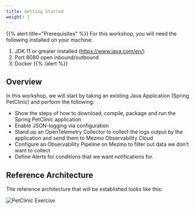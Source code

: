 ```yaml
---
title: Getting Started
weight: 1
---
```


{{% alert title="Prerequisites" %}}
For this workshop, you will need the following installed on your machine:

1. JDK 11 or greater installed (https://www.java.com/en/)
2. Port 8080 open inbound/outbound
3. Docker
{{% /alert %}}

## Overview

In this workshop, we will start by taking an existing Java Application (Spring PetClinic) and perform the following:

* Show the steps of how to download, compile, package and run the Spring PetClinic application
* Enable JSON-logging via configuration
* Stand up an OpenTelemetry Collector to collect the logs output by the application and send them to Mezmo Observability Cloud
* Configure an Observability Pipeline on Mezmo to filter out data we don't want to collect
* Define Alerts for conditions that we want notifications for.

## Reference Architecture

The reference architecture that will be established looks like this:

![PetClinic Exercise](../../images/petclinic.png)

[JDK]: https://jdk.java.net


